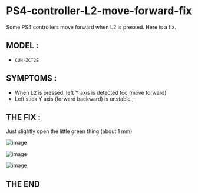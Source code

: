 # PS4-controller-L2-move-forward-fix
Some PS4 controllers move forward when L2 is pressed. Here is a fix.

## MODEL :

- `CUH-ZCT2E`

## SYMPTOMS :

- When L2 is pressed, left Y axis is detected too (move forward)
- Left stick Y axis (forward backward) is unstable ;

## THE FIX :

Just slightly open the little green thing (about 1 mm)

![image](https://github.com/user-attachments/assets/63bb86c1-f517-4ac3-aa3c-cf609d12a416)

![image](https://github.com/user-attachments/assets/4841eead-3d46-41a4-9204-979acb7915f2)

![image](https://github.com/user-attachments/assets/429283ff-1ff1-4897-b25f-9c3c162c2b0a)

## THE END
